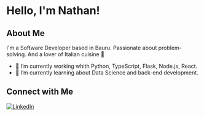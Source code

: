 # Hello, I'm Nathan! 

## About Me
I'm a Software Developer based in Bauru. Passionate about problem-solving.
And a lover of Italian cuisine 🍝

- 🔭 I’m currently working whith  Python, TypeScript, Flask, Node.js, React.
- 🌱  I’m currently learning about Data Science and back-end development.


## Connect with Me
[![LinkedIn](https://img.shields.io/badge/-LinkedIn-blue?style=flat-square&logo=LinkedIn&logoColor=white&link=https://www.linkedin.com/in/nathancamolez/)](https://www.linkedin.com/in/nathancamolez/)


